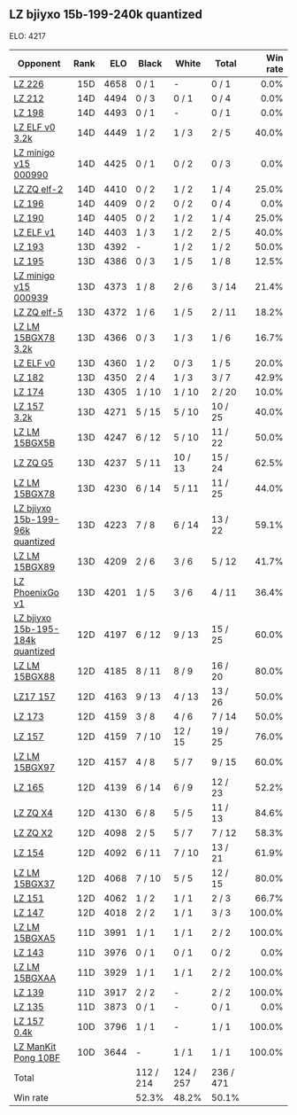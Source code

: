 ## LZ bjiyxo 15b-199-240k quantized ##

ELO: 4217

Opponent | Rank | ELO | Black | White | Total | Win rate
---------|-----:|----:|-------|-------|-------|-------:
[LZ 226](LZ%20226.md) | 15D | 4658 | 0 / 1 | - | 0 / 1 | 0.0%
[LZ 212](LZ%20212.md) | 14D | 4494 | 0 / 3 | 0 / 1 | 0 / 4 | 0.0%
[LZ 198](LZ%20198.md) | 14D | 4493 | 0 / 1 | - | 0 / 1 | 0.0%
[LZ ELF v0 3.2k](LZ%20ELF%20v0%203.2k.md) | 14D | 4449 | 1 / 2 | 1 / 3 | 2 / 5 | 40.0%
[LZ minigo v15 000990](LZ%20minigo%20v15%20000990.md) | 14D | 4425 | 0 / 1 | 0 / 2 | 0 / 3 | 0.0%
[LZ ZQ elf-2](LZ%20ZQ%20elf-2.md) | 14D | 4410 | 0 / 2 | 1 / 2 | 1 / 4 | 25.0%
[LZ 196](LZ%20196.md) | 14D | 4409 | 0 / 2 | 0 / 2 | 0 / 4 | 0.0%
[LZ 190](LZ%20190.md) | 14D | 4405 | 0 / 2 | 1 / 2 | 1 / 4 | 25.0%
[LZ ELF v1](LZ%20ELF%20v1.md) | 14D | 4403 | 1 / 3 | 1 / 2 | 2 / 5 | 40.0%
[LZ 193](LZ%20193.md) | 13D | 4392 | - | 1 / 2 | 1 / 2 | 50.0%
[LZ 195](LZ%20195.md) | 13D | 4386 | 0 / 3 | 1 / 5 | 1 / 8 | 12.5%
[LZ minigo v15 000939](LZ%20minigo%20v15%20000939.md) | 13D | 4373 | 1 / 8 | 2 / 6 | 3 / 14 | 21.4%
[LZ ZQ elf-5](LZ%20ZQ%20elf-5.md) | 13D | 4372 | 1 / 6 | 1 / 5 | 2 / 11 | 18.2%
[LZ LM 15BGX78 3.2k](LZ%20LM%2015BGX78%203.2k.md) | 13D | 4366 | 0 / 3 | 1 / 3 | 1 / 6 | 16.7%
[LZ ELF v0](LZ%20ELF%20v0.md) | 13D | 4360 | 1 / 2 | 0 / 3 | 1 / 5 | 20.0%
[LZ 182](LZ%20182.md) | 13D | 4350 | 2 / 4 | 1 / 3 | 3 / 7 | 42.9%
[LZ 174](LZ%20174.md) | 13D | 4305 | 1 / 10 | 1 / 10 | 2 / 20 | 10.0%
[LZ 157 3.2k](LZ%20157%203.2k.md) | 13D | 4271 | 5 / 15 | 5 / 10 | 10 / 25 | 40.0%
[LZ LM 15BGX5B](LZ%20LM%2015BGX5B.md) | 13D | 4247 | 6 / 12 | 5 / 10 | 11 / 22 | 50.0%
[LZ ZQ G5](LZ%20ZQ%20G5.md) | 13D | 4237 | 5 / 11 | 10 / 13 | 15 / 24 | 62.5%
[LZ LM 15BGX78](LZ%20LM%2015BGX78.md) | 13D | 4230 | 6 / 14 | 5 / 11 | 11 / 25 | 44.0%
[LZ bjiyxo 15b-199-96k quantized](LZ%20bjiyxo%2015b-199-96k%20quantized.md) | 13D | 4223 | 7 / 8 | 6 / 14 | 13 / 22 | 59.1%
[LZ LM 15BGX89](LZ%20LM%2015BGX89.md) | 13D | 4209 | 2 / 6 | 3 / 6 | 5 / 12 | 41.7%
[LZ PhoenixGo v1](LZ%20PhoenixGo%20v1.md) | 13D | 4201 | 1 / 5 | 3 / 6 | 4 / 11 | 36.4%
[LZ bjiyxo 15b-195-184k quantized](LZ%20bjiyxo%2015b-195-184k%20quantized.md) | 12D | 4197 | 6 / 12 | 9 / 13 | 15 / 25 | 60.0%
[LZ LM 15BGX88](LZ%20LM%2015BGX88.md) | 12D | 4185 | 8 / 11 | 8 / 9 | 16 / 20 | 80.0%
[LZ17 157](LZ17%20157.md) | 12D | 4163 | 9 / 13 | 4 / 13 | 13 / 26 | 50.0%
[LZ 173](LZ%20173.md) | 12D | 4159 | 3 / 8 | 4 / 6 | 7 / 14 | 50.0%
[LZ 157](LZ%20157.md) | 12D | 4159 | 7 / 10 | 12 / 15 | 19 / 25 | 76.0%
[LZ LM 15BGX97](LZ%20LM%2015BGX97.md) | 12D | 4157 | 4 / 8 | 5 / 7 | 9 / 15 | 60.0%
[LZ 165](LZ%20165.md) | 12D | 4139 | 6 / 14 | 6 / 9 | 12 / 23 | 52.2%
[LZ ZQ X4](LZ%20ZQ%20X4.md) | 12D | 4130 | 6 / 8 | 5 / 5 | 11 / 13 | 84.6%
[LZ ZQ X2](LZ%20ZQ%20X2.md) | 12D | 4098 | 2 / 5 | 5 / 7 | 7 / 12 | 58.3%
[LZ 154](LZ%20154.md) | 12D | 4092 | 6 / 11 | 7 / 10 | 13 / 21 | 61.9%
[LZ LM 15BGX37](LZ%20LM%2015BGX37.md) | 12D | 4068 | 7 / 10 | 5 / 5 | 12 / 15 | 80.0%
[LZ 151](LZ%20151.md) | 12D | 4062 | 1 / 2 | 1 / 1 | 2 / 3 | 66.7%
[LZ 147](LZ%20147.md) | 12D | 4018 | 2 / 2 | 1 / 1 | 3 / 3 | 100.0%
[LZ LM 15BGXA5](LZ%20LM%2015BGXA5.md) | 11D | 3991 | 1 / 1 | 1 / 1 | 2 / 2 | 100.0%
[LZ 143](LZ%20143.md) | 11D | 3976 | 0 / 1 | 0 / 1 | 0 / 2 | 0.0%
[LZ LM 15BGXAA](LZ%20LM%2015BGXAA.md) | 11D | 3929 | 1 / 1 | 1 / 1 | 2 / 2 | 100.0%
[LZ 139](LZ%20139.md) | 11D | 3917 | 2 / 2 | - | 2 / 2 | 100.0%
[LZ 135](LZ%20135.md) | 11D | 3873 | 0 / 1 | - | 0 / 1 | 0.0%
[LZ 157 0.4k](LZ%20157%200.4k.md) | 10D | 3796 | 1 / 1 | - | 1 / 1 | 100.0%
[LZ ManKit Pong 10BF](LZ%20ManKit%20Pong%2010BF.md) | 10D | 3644 | - | 1 / 1 | 1 / 1 | 100.0%
Total | | | 112 / 214 | 124 / 257 | 236 / 471 | 
Win rate| | | 52.3% | 48.2% | 50.1% | 

